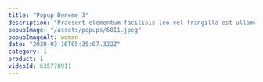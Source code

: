 ```yaml
---
title: "Popup Deneme 3"
description: "Praesent elementum facilisis leo vel fringilla est ullamcorper eget. At imperdiet dui accumsan sit amet nulla facilities morbi tempus."
popupImage: "/assets/popups/6011.jpeg"
popupImageAlt: woman
date: "2020-03-16T05:35:07.322Z"
category: 1
product: 1
videoId: 635778911
---
```

